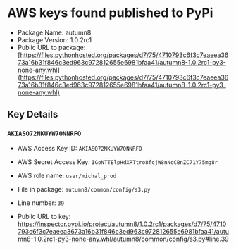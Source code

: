 # AWS keys found published to PyPi

* Package Name: autumn8
* Package Version: 1.0.2rc1
* Public URL to package: [https://files.pythonhosted.org/packages/d7/75/4710793c6f3c7eaeea3673a16b31f846c3ed963c972812655e6981bfaa41/autumn8-1.0.2rc1-py3-none-any.whl](https://files.pythonhosted.org/packages/d7/75/4710793c6f3c7eaeea3673a16b31f846c3ed963c972812655e6981bfaa41/autumn8-1.0.2rc1-py3-none-any.whl)

## Key Details

### `AKIASO72NKUYW7ONNRFO`

* AWS Access Key ID: `AKIASO72NKUYW7ONNRFO`
* AWS Secret Access Key: `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` 
* AWS role name: `user/michal_prod`
* File in package: `autumn8/common/config/s3.py`
* Line number: `39`

* Public URL to key: https://inspector.pypi.io/project/autumn8/1.0.2rc1/packages/d7/75/4710793c6f3c7eaeea3673a16b31f846c3ed963c972812655e6981bfaa41/autumn8-1.0.2rc1-py3-none-any.whl/autumn8/common/config/s3.py#line.39


